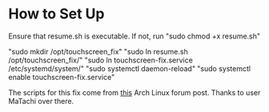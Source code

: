 # How to Set Up

Ensure that resume.sh is executable. If not, run "sudo chmod +x resume.sh"

"sudo mkdir /opt/touchscreen_fix"
"sudo ln resume.sh /opt/touchscreen_fix/"
"sudo ln touchscreen-fix.service /etc/systemd/system/"
"sudo systemctl daemon-reload"
"sudo systemctl enable touchscreen-fix.service"

The scripts for this fix come from [this](https://bbs.archlinux.org/viewtopic.php?id=190751) Arch Linux forum post. Thanks to user MaTachi over there.
